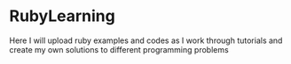 # RubyLearning
Here I will upload ruby examples and codes as I work through tutorials and create my own solutions to different programming problems
